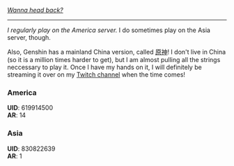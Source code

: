[*Wanna head back?*](https://github.com/jbmagination)

---

*I regularly play on the America server.* I do sometimes play on the Asia server, though.

Also, Genshin has a mainland China version, called [原神](https://ys.mihoyo.com/)! I don't live in China (so it is a million times harder to get), but I am almost pulling all the strings neccessary to play it. Once I have my hands on it, I will definitely be streaming it over on my [Twitch channel](https://twitch.tv/jbmagination) when the time comes!

### America
**UID**: 619914500</br>
**AR**: 14

### Asia
**UID**: 830822639</br>
**AR**: 1
